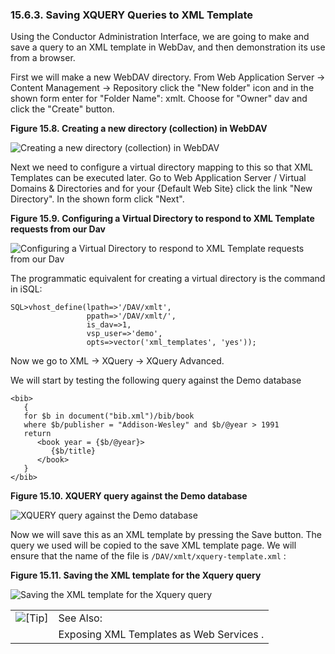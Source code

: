 <div>

<div>

<div>

<div>

### 15.6.3. Saving XQUERY Queries to XML Template

</div>

</div>

</div>

Using the Conductor Administration Interface, we are going to make and
save a query to an XML template in WebDav, and then demonstration its
use from a browser.

First we will make a new WebDAV directory. From Web Application Server
-\> Content Management -\> Repository click the "New folder" icon and in
the shown form enter for "Folder Name": xmlt. Choose for "Owner" dav and
click the "Create" button.

<div>

<div>

**Figure 15.8. Creating a new directory (collection) in WebDAV**

<div>

<div>

![Creating a new directory (collection) in
WebDAV](images/xmltemplate001.png)

</div>

</div>

</div>

  

</div>

Next we need to configure a virtual directory mapping to this so that
XML Templates can be executed later. Go to Web Application Server /
Virtual Domains & Directories and for your {Default Web Site} click the
link "New Directory". In the shown form click "Next".

<div>

<div>

**Figure 15.9. Configuring a Virtual Directory to respond to XML
Template requests from our Dav**

<div>

<div>

![Configuring a Virtual Directory to respond to XML Template requests
from our Dav](images/xmltemplate004.png)

</div>

</div>

</div>

  

</div>

The programmatic equivalent for creating a virtual directory is the
command in iSQL:

``` programlisting
SQL>vhost_define(lpath=>'/DAV/xmlt',
                 ppath=>'/DAV/xmlt/',
                 is_dav=>1,
                 vsp_user=>'demo',
                 opts=>vector('xml_templates', 'yes'));
```

Now we go to XML -\> XQuery -\> XQuery Advanced.

We will start by testing the following query against the Demo database

``` programlisting
<bib>
   {
   for $b in document("bib.xml")/bib/book
   where $b/publisher = "Addison-Wesley" and $b/@year > 1991
   return
      <book year = {$b/@year}>
         {$b/title}
      </book>
   }
</bib>
```

<div>

<div>

**Figure 15.10. XQUERY query against the Demo database**

<div>

<div>

![XQUERY query against the Demo database](images/xmltemplate007.png)

</div>

</div>

</div>

  

</div>

Now we will save this as an XML template by pressing the Save button.
The query we used will be copied to the save XML template page. We will
ensure that the name of the file is `/DAV/xmlt/xquery-template.xml` :

<div>

<div>

**Figure 15.11. Saving the XML template for the Xquery query**

<div>

<div>

![Saving the XML template for the Xquery
query](images/xmltemplate008.png)

</div>

</div>

</div>

  

</div>

<div>

|                            |                                          |
|:--------------------------:|:-----------------------------------------|
| ![\[Tip\]](images/tip.png) | See Also:                                |
|                            | Exposing XML Templates as Web Services . |

</div>

</div>
